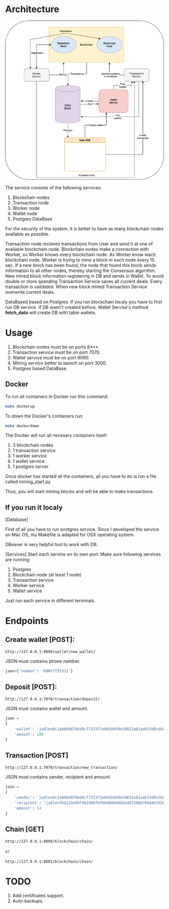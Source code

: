 # Architecture
![Architecture](docs/scheme.png)

The service consists of the following services:
1. Blockchain nodes
2. Transaction node
3. Worker node
4. Wallet node
5. Postgres DataBase

For the security of the system, it is better to have as many blockchain nodes available as possible.

Transaction node recieves transactions from User and send it at one of available blockchain node.
Blockchain nodes make a connection with Worker, so Worker knows every blockchain node.
As Worker know wach blockchain node, Worker is trying to mine a block in each node every 15 sec.
If a new block has been found, the node that found this block sends information to all other nodes, thereby starting the Consensus algorithm.
New mined block information registering in DB and sends in Wallet.
To avoid double or more spending Transaction Service saves all current deals. Every transaction is validated.
When new block mined Transaction Service overwrite current deals.

DataBased based on Postgres.
If you run blockchain localy you have to first run DB service.
If DB wasn't created before, Wallet Servise's method __fetch_data__ will create DB with table wallets.

# Usage

1. Blockchain nodes must be on ports 8***.
3. Transaction service must be on port 7070.
4. Wallet service must be on port 9090.
5. Mining service better to launch on port 3000.
6. Postgres based DataBase.

## Docker
To run all containers in Docker run this command:
```bash
make dockerup
```
To down the Docker's containers run:
```bash
make dockerdown
```

The Docker will run all necesary containers itself:
1. 3 blockchain nodes
2. 1 transaction service
3. 1 worker service
4. 1 wallet service
5. 1 postgres server

Once docker has started all the containers, all you have to do is run a file called mining_start.py

Thus, you will start mining blocks and will be able to make transactions.

## If you run it localy
[Database]

First of all you have to run postgres service.
Since I developed the service on Mac OS, my Makefile is adapted for OSX operating system.

DBeaver is very helpful tool to work with DB.

[Services]
Start each service on its own port.
Make sure following services are running:
1. Postgres
2. Blockchain node (at least 1 node)
3. Transaction service
4. Worker service
5. Wallet service

Just run each service in different terminals.

# Endpoints
## Create wallet [POST]:
```
http://127.0.0.1:9090/wallet/new_wallet/
```
JSON must contains phone number.
```python
json={'number': '89057731311'}
```
## Deposit [POST]:
```
http://127.0.0.1:7070/transaction/deposit/
```
JSON must contains wallet and amount.
```python
json = 
{
    'wallet': 'jadlen0c1a868d87b6d8cf7223f1e8d1b939e3d832a61aab15d0cddaa9b55e30f33e17', 
    'amount': 100
}
```
## Transaction [POST]
```
http://127.0.0.1:7070/transaction/new_transaction/
```
JSON must contains sender, recipient and amount.
```python
json = 
{
    'sender': 'jadlen0c1a868d87b6d8cf7223f1e8d1b939e3d832a61aab15d0cddaa9b55e30f33e17', 
    'recipient': 'jadlen762a33e69f902d887bfb64809d402ed67296876664b3550279e43d35a1ba8358', 
    'amount': 14
}
```
## Chain [GET]
```
http://127.0.0.1:8000/blockchain/chain/ 

or

http://127.0.0.1:8001/blockchain/chain/
```

# TODO
1. Add certificates support.
2. Auto-backups.